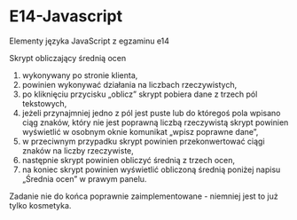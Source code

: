 # E14-Javascript
Elementy języka JavaScript z egzaminu e14

Skrypt obliczający średnią ocen 
1. wykonywany po stronie klienta,
2. powinien wykonywać działania na liczbach rzeczywistych,
3. po kliknięciu przycisku „oblicz” skrypt pobiera dane z trzech pól tekstowych,
4. jeżeli przynajmniej jedno z pól jest puste lub do któregoś pola wpisano ciąg znaków, który nie jest poprawną liczbą rzeczywistą skrypt powinien wyświetlić w osobnym oknie komunikat „wpisz poprawne dane”,
5. w przeciwnym przypadku skrypt powinien przekonwertować ciągi znaków na liczby rzeczywiste,
6. następnie skrypt powinien obliczyć średnią z trzech ocen,
7. na koniec skrypt powinien wyświetlić obliczoną średnią poniżej napisu „Średnia ocen” w prawym panelu.

Zadanie nie do końca poprawnie zaimplementowane - niemniej jest to już tylko kosmetyka.
